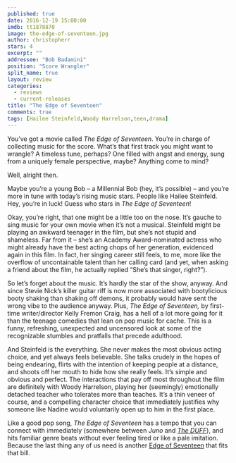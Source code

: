 ```yaml
---
published: true
date: 2016-12-19 15:00:00
imdb: tt1878870
image: the-edge-of-seventeen.jpg
author: christopherr
stars: 4
excerpt: ""
addressee: "Bob Badamini"
position: "Score Wrangler"
split_name: true
layout: review
categories: 
  - reviews
  - current-releases
title: "The Edge of Seventeen"
comments: true
tags: [Hailee Steinfeld,Woody Harrelson,teen,drama]
---
```

You’ve got a movie called _The Edge of Seventeen_. You’re in charge of collecting music for the score. What’s that first track you might want to wrangle? A timeless tune, perhaps?  One filled with angst and energy, sung from a uniquely female perspective, maybe? Anything come to mind? 

Well, alright then.

Maybe you’re a young Bob – a Millennial Bob (hey, it’s possible) – and you’re more in tune with today’s rising music stars. People like Hailee Steinfeld. Hey, you’re in luck! Guess who stars in _The Edge of Seventeen_!

Okay, you’re right, that one might be a little too on the nose. It’s gauche to sing music for your own movie when it’s not a musical. Steinfeld might be playing an awkward teenager in the film, but she’s not stupid and shameless. Far from it – she’s an Academy Award-nominated actress who might already have the best acting chops of her generation, evidenced again in this film. In fact, her singing career still feels, to me, more like the overflow of uncontainable talent than her calling card (and yet, when asking a friend about the film, he actually replied “She’s that singer, right?”). 

So let’s forget about the music. It’s hardly the star of the show, anyway. And since Stevie Nick’s killer guitar riff is now more associated with bootylicious booty shaking than shaking off demons, it probably would have sent the wrong vibe to the audience anyway. Plus, _The Edge of Seventeen,_ by first-time writer/director Kelly Fremon Craig, has a hell of a lot more going for it than the teenage comedies that lean on pop music for cache. This is a funny, refreshing, unexpected and uncensored look at some of the recognizable stumbles and pratfalls that precede adulthood.  

And Steinfeld is the everything. She never makes the most obvious acting choice, and yet always feels believable. She talks crudely in the hopes of being endearing, flirts with the intention of keeping people at a distance, and shoots off her mouth to hide how she really feels. It’s simple and obvious and perfect. The interactions that pay off most throughout the film are definitely with Woody Harrelson, playing her (seemingly) emotionally detached teacher who tolerates more than teaches. It’s a thin veneer of course, and a compelling character choice that immediately justifies why someone like Nadine would voluntarily open up to him in the first place. 

Like a good pop song, _The Edge of Seventeen_ has a tempo that you can connect with immediately (somewhere between _Juno_ and [_The_ _DUFF_](http://www.dearcastandcrew.com/content/2015/2/25/the-duff.html)), and hits familiar genre beats without ever feeling tired or like a pale imitation. Because the last thing any of us need is another [Edge of Seventeen](https://www.youtube.com/watch?v=jvcJlZ5lI0E) that fits that bill.